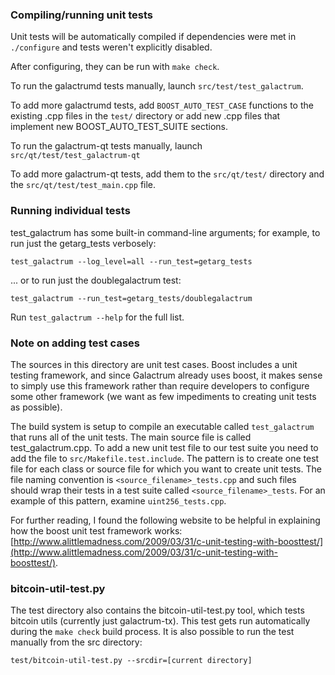 ### Compiling/running unit tests

Unit tests will be automatically compiled if dependencies were met in `./configure`
and tests weren't explicitly disabled.

After configuring, they can be run with `make check`.

To run the galactrumd tests manually, launch `src/test/test_galactrum`.

To add more galactrumd tests, add `BOOST_AUTO_TEST_CASE` functions to the existing
.cpp files in the `test/` directory or add new .cpp files that
implement new BOOST_AUTO_TEST_SUITE sections.

To run the galactrum-qt tests manually, launch `src/qt/test/test_galactrum-qt`

To add more galactrum-qt tests, add them to the `src/qt/test/` directory and
the `src/qt/test/test_main.cpp` file.

### Running individual tests

test_galactrum has some built-in command-line arguments; for
example, to run just the getarg_tests verbosely:

    test_galactrum --log_level=all --run_test=getarg_tests

... or to run just the doublegalactrum test:

    test_galactrum --run_test=getarg_tests/doublegalactrum

Run `test_galactrum --help` for the full list.

### Note on adding test cases

The sources in this directory are unit test cases.  Boost includes a
unit testing framework, and since Galactrum already uses boost, it makes
sense to simply use this framework rather than require developers to
configure some other framework (we want as few impediments to creating
unit tests as possible).

The build system is setup to compile an executable called `test_galactrum`
that runs all of the unit tests.  The main source file is called
test_galactrum.cpp. To add a new unit test file to our test suite you need
to add the file to `src/Makefile.test.include`. The pattern is to create
one test file for each class or source file for which you want to create
unit tests.  The file naming convention is `<source_filename>_tests.cpp`
and such files should wrap their tests in a test suite
called `<source_filename>_tests`. For an example of this pattern,
examine `uint256_tests.cpp`.

For further reading, I found the following website to be helpful in
explaining how the boost unit test framework works:
[http://www.alittlemadness.com/2009/03/31/c-unit-testing-with-boosttest/](http://www.alittlemadness.com/2009/03/31/c-unit-testing-with-boosttest/).

### bitcoin-util-test.py

The test directory also contains the bitcoin-util-test.py tool, which tests bitcoin utils (currently just galactrum-tx). This test gets run automatically during the `make check` build process. It is also possible to run the test manually from the src directory:

```
test/bitcoin-util-test.py --srcdir=[current directory]

```